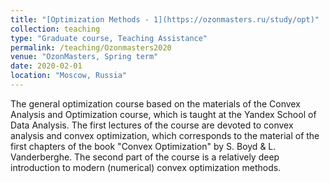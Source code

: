 ```yaml
---
title: "[Optimization Methods - 1](https://ozonmasters.ru/study/opt)"
collection: teaching
type: "Graduate course, Teaching Assistance"
permalink: /teaching/Ozonmasters2020
venue: "OzonMasters, Spring term"
date: 2020-02-01
location: "Moscow, Russia"
---
```


The general optimization course based on the materials of the Convex Analysis and Optimization course, which is taught at the Yandex School of Data Analysis.
The first lectures of the course are devoted to convex analysis and convex optimization, which corresponds to the material of the first chapters of the book "Convex Optimization" by S. Boyd & L. Vanderberghe.
The second part of the course is a relatively deep introduction to modern (numerical) convex optimization methods.

